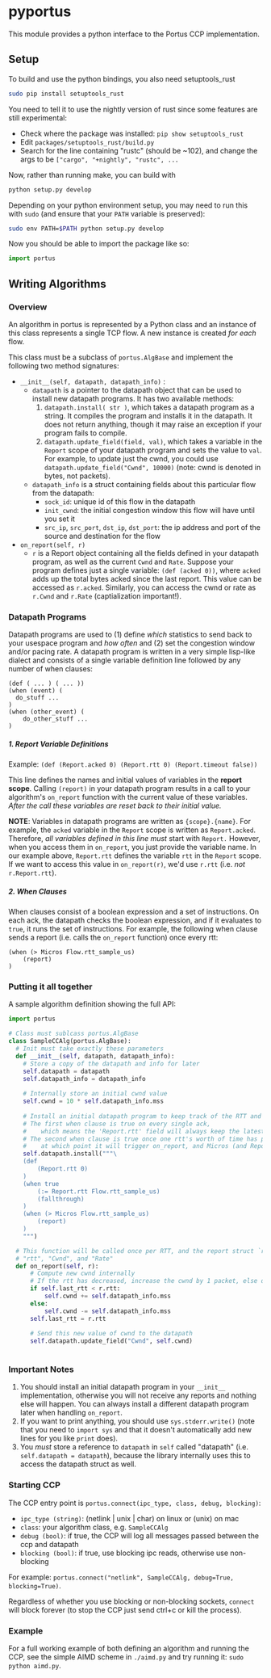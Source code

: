 # pyportus

This module provides a python interface to the Portus CCP implementation.


## Setup

To build and use the python bindings, you also need setuptools_rust

```bash
sudo pip install setuptools_rust
```

You need to tell it to use the nightly version of rust since some features
are still experimental:
* Check where the package was installed: `pip show setuptools_rust`
* Edit `packages/setuptools_rust/build.py`
* Search for the line containing "rustc" (should be ~102), and change the args to be `["cargo", "+nightly", "rustc", ...`

Now, rather than running make, you can build with

```bash
python setup.py develop
```

Depending on your python environment setup, you may need to run this with `sudo`
(and ensure that your `PATH` variable is preserved):

```bash
sudo env PATH=$PATH python setup.py develop
```

Now you should be able to import the package like so:

```python
import portus
```



## Writing Algorithms


### Overview

An algorithm in portus is represented by a Python class and an instance of this class represents a single TCP flow. A new instance is created *for each* flow. 

This class must be a subclass of `portus.AlgBase` and implement the following two method signatures:
* `__init__(self, datapath, datapath_info)` :
  - `datapath` is a pointer to the datapath object that can be used to install
    new datapath programs. It has two available methods:
    1. `datapath.install( str )`, which takes a datapath program as a string. It compiles the program and installs it in the datapath. It does not return anything, though it may raise an exception if your program fails to compile.  
    2. `datapath.update_field(field, val)`, which takes a variable in the `Report` scope of your datapath program and sets the value to `val`. For example, to update just the cwnd, you could use `datapath.update_field("Cwnd", 10000)` (note: cwnd is denoted in bytes, not packets). 
  - `datapath_info` is a struct containing fields about this particular flow from the datapath:
    * `sock_id`: unique id of this flow in the datapath
    * `init_cwnd`: the initial congestion window this flow will have until you set it
    * `src_ip`, `src_port`, `dst_ip`, `dst_port`: the ip address and port of the source and destination for the flow 
* `on_report(self, r)` 
  - `r` is a Report object containing all the fields defined in your datapath program, as well as the current `Cwnd` and `Rate`. Suppose your program defines just a single variable: `(def (acked 0))`, where `acked` adds up the total bytes acked since the last report. This value can be accessed as `r.acked`. Similarly, you can access the cwnd or rate as `r.Cwnd` and `r.Rate` (captialization important!).


### Datapath Programs

Datapath programs are used to (1) define *which* statistics to send back to your usespace program and *how often* and (2) set the congestion window and/or pacing rate. A datapath program is written in a very simple lisp-like dialect and consists of a single variable definition line followed by any number of when clauses:
```
(def ( ... ) ( ... ))
(when (event) (
  do_stuff ...
)
(when (other_event) (
    do_other_stuff ...
)
```

##### 1. Report Variable Definitions

Example: `(def (Report.acked 0) (Report.rtt 0) (Report.timeout false))`

This line defines the names and initial values of variables in the __report scope__. Calling `(report)` in your datapath program results in a call to your algorithm's `on_report` function with the current value of these variables. *After the call these variables are reset back to their initial value.*

__NOTE__: Variables in datapath programs are written as `{scope}.{name}`. For example, the `acked` variable in the `Report` scope is written as `Report.acked`. Therefore, *all variables defined in this line must* start with `Report.` However, when you access them in `on_report`, you just provide the variable name. In our example above, `Report.rtt` defines the variable `rtt` in the `Report` scope. If we want to access this value in `on_report(r)`, we'd use `r.rtt` (i.e. *not* `r.Report.rtt`). 


##### 2. When Clauses

When clauses consist of a boolean expression and a set of instructions. On each ack, the datapath checks the boolean expression, and if it evaluates to `true`, it runs the set of instructions. For example, the following when clause sends a report (i.e. calls the `on_report` function) once every rtt:
```
(when (> Micros Flow.rtt_sample_us)
    (report)
)
```

### Putting it all together

A sample algorithm definition showing the full API:
```python
import portus

# Class must sublcass portus.AlgBase
class SampleCCAlg(portus.AlgBase):
  # Init must take exactly these parameters
  def __init__(self, datapath, datapath_info):
    # Store a copy of the datapath and info for later
    self.datapath = datapath
    self.datapath_info = datapath_info
    
    # Internally store an initial cwnd value
    self.cwnd = 10 * self.datapath_info.mss
    
    # Install an initial datapath program to keep track of the RTT and report it once per RTT
    # The first when clause is true on every single ack,
    #    which means the 'Report.rtt' field will always keep the latest rtt sample
    # The second when clause is true once one rtt's worth of time has passed, 
    #    at which point it will trigger on_report, and Micros (and Report.rtt) will be reset to 0
    self.datapath.install("""\
    (def
        (Report.rtt 0)
    )
    (when true
        (:= Report.rtt Flow.rtt_sample_us)
        (fallthrough)
    )
    (when (> Micros Flow.rtt_sample_us)
        (report)
    )
    """)

  # This function will be called once per RTT, and the report struct `r` will contain:
  # "rtt", "Cwnd", and "Rate"
  def on_report(self, r):
      # Compute new cwnd internally 
      # If the rtt has decreased, increase the cwnd by 1 packet, else decrease by 1 packet
      if self.last_rtt < r.rtt:
          self.cwnd += self.datapath_info.mss
      else:
          self.cwnd -= self.datapath_info.mss
      self.last_rtt = r.rtt
      
      # Send this new value of cwnd to the datapath
      self.datapath.update_field("Cwnd", self.cwnd)
    
```


### Important Notes
1. You should install an initial datapath program in your `__init__` implementation, otherwise you will not receive any reports and nothing else will happen. You can always install a different datapath program later when handling `on_report`.
2. If you want to print anything, you should use `sys.stderr.write()` (note that you need to `import sys` and that it doesn't automatically add new lines for you like `print` does). 
3. You *must* store a reference to `datapath` in `self` called "datapath" (i.e. `self.datapath = datapath`), because the library internally uses this to access the datapath struct as well. 


### Starting CCP 

The CCP entry point is `portus.connect(ipc_type, class, debug, blocking)`:
* `ipc_type (string)`: (netlink | unix | char) on linux or (unix) on mac
* `class`: your algorithm class, e.g. `SampleCCAlg`
* `debug (bool)`: if true, the CCP will log all messages passed between the ccp and datapath
* `blocking (bool)`: if true, use blocking ipc reads, otherwise use non-blocking

For example: `portus.connect("netlink", SampleCCAlg, debug=True, blocking=True)`. 

Regardless of whether you use blocking or non-blocking sockets, `connect` will block forever (to stop the CCP just send ctrl+c or kill the process). 

### Example

For a full working example of both defining an algorithm and running the CCP, see the simple AIMD scheme in `./aimd.py` and try running it: `sudo python aimd.py`. 
